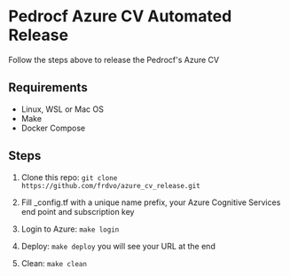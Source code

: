 # Pedrocf Azure CV Automated Release

Follow the steps above to release the Pedrocf's Azure CV

## Requirements

* Linux, WSL or Mac OS
* Make
* Docker Compose

## Steps

1. Clone this repo: `git clone https://github.com/frdvo/azure_cv_release.git`

1. Fill _config.tf with a unique name prefix, your Azure Cognitive Services end point and subscription key

1. Login to Azure: `make login`

1. Deploy: `make deploy` you will see your URL at the end

1. Clean: `make clean`
